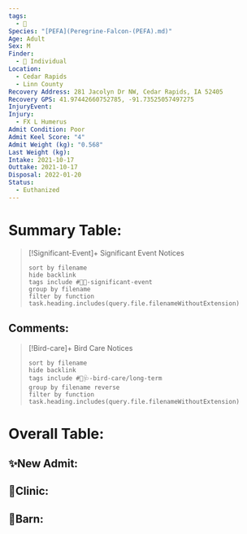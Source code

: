 ```yaml
---
tags:
  - 🦅
Species: "[PEFA](Peregrine-Falcon-(PEFA).md)"
Age: Adult
Sex: M
Finder:
  - 🧑 Individual
Location:
  - Cedar Rapids
  - Linn County
Recovery Address: 281 Jacolyn Dr NW, Cedar Rapids, IA 52405
Recovery GPS: 41.97442660752785, -91.73525057497275
InjuryEvent: 
Injury:
  - FX L Humerus
Admit Condition: Poor
Admit Keel Score: "4"
Admit Weight (kg): "0.568"
Last Weight (kg): 
Intake: 2021-10-17
Outtake: 2021-10-17
Disposal: 2022-01-20
Status:
  - Euthanized
---
```


# Summary Table:

> [!Significant-Event]+ Significant Event Notices
>   ```tasks 
>   sort by filename
>   hide backlink
>   tags include #🦅💥-significant-event
>   group by filename 
>   filter by function task.heading.includes(query.file.filenameWithoutExtension)
>   ```

## Comments:

> [!Bird-care]+ Bird Care Notices
>   ```tasks 
>   sort by filename
>   hide backlink
>   tags include #🦅🩺-bird-care/long-term 
>   group by filename reverse
>   filter by function task.heading.includes(query.file.filenameWithoutExtension)
>   ```

# Overall Table:

## ✨New Admit:



## 🏥Clinic:



## 🏡Barn:


